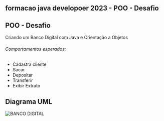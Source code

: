 ## formacao java developoer 2023 - POO - Desafio

## POO - Desafio

Criando um Banco Digital com Java e Orientação a Objetos


###### Comportamentos esperados:
* Cadastra cliente 
* Sacar
* Depositar
* Transferir
* Exibir Extrato
  




## Diagrama UML
![BANCO DIGITAL](https://github.com/Jean-Jr7/BANCO-DIGITAL/assets/147209318/d79bbefa-5e5b-429f-ac99-c024ac171ea7)
